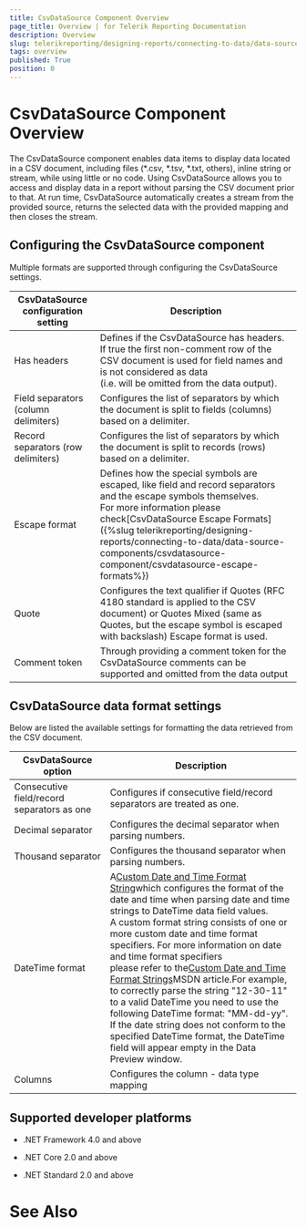 ```yaml
---
title: CsvDataSource Component Overview
page_title: Overview | for Telerik Reporting Documentation
description: Overview
slug: telerikreporting/designing-reports/connecting-to-data/data-source-components/csvdatasource-component/overview
tags: overview
published: True
position: 0
---
```


# CsvDataSource Component Overview



The CsvDataSource component enables data items to display data located in a CSV document, including files (*.csv, *.tsv, *.txt, others),
        inline string or stream, while using little or no code. Using CsvDataSource allows you to access and display data in a report without
        parsing the CSV document prior to that. At run time, CsvDataSource automatically creates a stream from the provided source,
        returns the selected data with the provided mapping and then closes the stream.
      

## Configuring the CsvDataSource component

Multiple formats are supported through configuring the CsvDataSource settings.


| CsvDataSource configuration setting | Description |
| ------ | ------ |
|Has headers|Defines if the CsvDataSource has headers.<br/>                If true the first non-comment row of the CSV document is used for field names and is not considered as data<br/>                (i.e. will be omitted from the data output).|
|Field separators (column delimiters)|Configures the list of separators by which the document is split to fields (columns) based on a delimiter.|
|Record separators (row delimiters)|Configures the list of separators by which the document is split to records (rows) based on a delimiter.|
|Escape format|Defines how the special symbols are escaped, like field and record separators and the escape symbols themselves.<br/>                For more information please check[CsvDataSource Escape Formats]({%slug telerikreporting/designing-reports/connecting-to-data/data-source-components/csvdatasource-component/csvdatasource-escape-formats%})|
|Quote|Configures the text qualifier if Quotes (RFC 4180 standard is applied to the CSV document) or Quotes Mixed (same as Quotes, but the escape symbol is escaped with backslash) Escape format is used.|
|Comment token|Through providing a comment token for the CsvDataSource comments can be supported and omitted from the data output|




## CsvDataSource data format settings

Below are listed the available settings for formatting the data retrieved from the CSV document.
        


| CsvDataSource option | Description |
| ------ | ------ |
|Consecutive field/record separators as one|Configures if consecutive field/record separators are treated as one.|
|Decimal separator|Configures the decimal separator when parsing numbers.|
|Thousand separator|Configures the thousand separator when parsing numbers.|
|DateTime format|A[Custom Date and Time Format String](https://msdn.microsoft.com/en-us/library/8kb3ddd4.aspx)which configures the format of the date and time when parsing date and time strings to DateTime data field values.<br/>                A custom format string consists of one or more custom date and time format specifiers. For more information on date and time format specifiers<br/>                please refer to the[Custom Date and Time Format Strings](https://msdn.microsoft.com/en-us/library/8kb3ddd4.aspx)MSDN article.For example, to correctly parse the string "12-30-11" to a valid DateTime you need to use the following DateTime format: "MM-dd-yy". <br/>                If the date string does not conform to the specified DateTime format, the DateTime field will appear empty in the Data Preview window.|
|Columns|Configures the column - data type mapping|




## Supported developer platforms

* .NET Framework 4.0 and above
            

* .NET Core 2.0 and above
            

* .NET Standard 2.0 and above
            

# See Also
